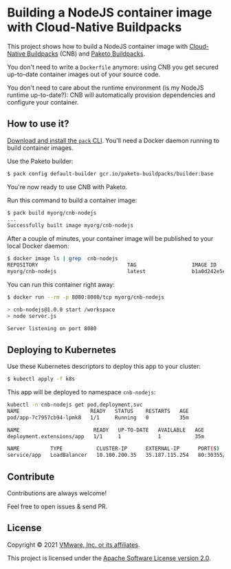 # Building a NodeJS container image with Cloud-Native Buildpacks

This project shows how to build a NodeJS container image with
[Cloud-Native Buildpacks](https://buildpacks.io) (CNB) and
[Paketo Buildpacks](https://paketo.io).

You don't need to write a `Dockerfile` anymore: using CNB you get
secured up-to-date container images out of your source code.

You don't need to care about the runtime environment (is my NodeJS runtime up-to-date?):
CNB will automatically provision dependencies and configure your container.

## How to use it?

[Download and install the `pack` CLI](https://github.com/buildpacks/pack/releases).
You'll need a Docker daemon running to build container images.

Use the Paketo builder:
```bash
$ pack config default-builder gcr.io/paketo-buildpacks/builder:base
```

You're now ready to use CNB with Paketo.

Run this command to build a container image:
```bash
$ pack build myorg/cnb-nodejs
...
Successfully built image myorg/cnb-nodejs
```

After a couple of minutes, your container image will be published 
to your local Docker daemon:
```bash
$ docker image ls | grep  cnb-nodejs
REPOSITORY                             TAG                  IMAGE ID    
myorg/cnb-nodejs                       latest               b1a0d242e5ec
```

You can run this container right away:
```bash
$ docker run --rm -p 8080:8080/tcp myorg/cnb-nodejs

> cnb-nodejs@1.0.0 start /workspace
> node server.js

Server listening on port 8080
```

## Deploying to Kubernetes

Use these Kubernetes descriptors to deploy this app to your cluster:
```bash
$ kubectl apply -f k8s
```

This app will be deployed to namespace `cnb-nodejs`:
```bash
kubectl -n cnb-nodejs get pod,deployment,svc
NAME                       READY   STATUS    RESTARTS   AGE
pod/app-7c7957cb94-lpmk8   1/1     Running   0          35m

NAME                        READY   UP-TO-DATE   AVAILABLE   AGE
deployment.extensions/app   1/1     1            1           35m

NAME          TYPE           CLUSTER-IP      EXTERNAL-IP      PORT(S)        AGE
service/app   LoadBalancer   10.100.200.35   35.187.115.254   80:30355/TCP   35m
```

## Contribute

Contributions are always welcome!

Feel free to open issues & send PR.

## License

Copyright &copy; 2021 [VMware, Inc. or its affiliates](https://vmware.com).

This project is licensed under the [Apache Software License version 2.0](https://www.apache.org/licenses/LICENSE-2.0).
